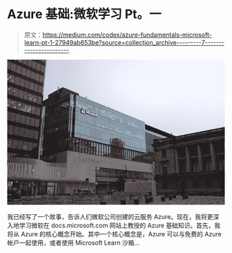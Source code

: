 # Azure 基础:微软学习 Pt。一

> 原文：<https://medium.com/codex/azure-fundamentals-microsoft-learn-pt-1-27949ab653be?source=collection_archive---------7----------------------->

![](img/ee7ef344d2c6eeb782445018de772f5b.png)

我已经写了一个故事，告诉人们微软公司创建的云服务 Azure。现在，我将更深入地学习微软在 docs.microsoft.com 网站上教授的 Azure 基础知识。首先，我将从 Azure 的核心概念开始。其中一个核心概念是，Azure 可以与免费的 Azure 帐户一起使用，或者使用 Microsoft Learn 沙箱…